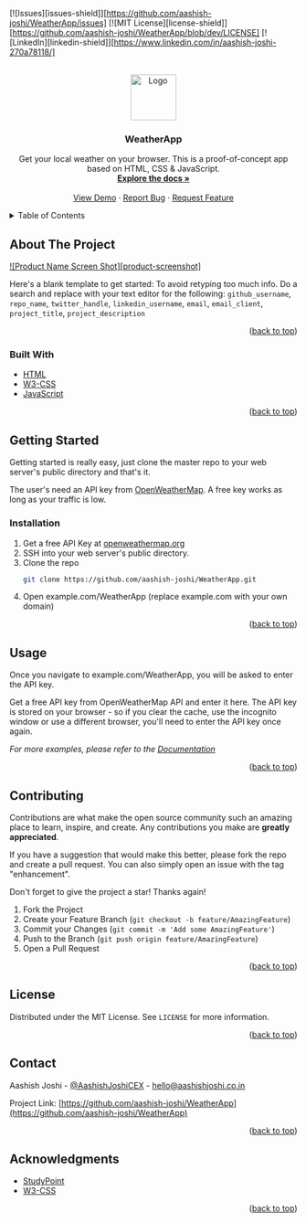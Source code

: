 <div id="top"></div>
<!--
*** Thanks for checking out the Best-README-Template. If you have a suggestion
*** that would make this better, please fork the repo and create a pull request
*** or simply open an issue with the tag "enhancement".
*** Don't forget to give the project a star!
*** Thanks again! Now go create something AMAZING! :D
-->



<!-- PROJECT SHIELDS -->
<!--
*** I'm using markdown "reference style" links for readability.
*** Reference links are enclosed in brackets [ ] instead of parentheses ( ).
*** See the bottom of this document for the declaration of the reference variables
*** for contributors-url, forks-url, etc. This is an optional, concise syntax you may use.
*** https://www.markdownguide.org/basic-syntax/#reference-style-links
-->

[![Issues][issues-shield]][https://github.com/aashish-joshi/WeatherApp/issues]
[![MIT License][license-shield]][https://github.com/aashish-joshi/WeatherApp/blob/dev/LICENSE]
[![LinkedIn][linkedin-shield]][https://www.linkedin.com/in/aashish-joshi-270a78118/]



<!-- PROJECT LOGO -->
<br />
<div align="center">
  <a href="https://github.com/github_username/repo_name">
    <img src="images/favicon.png" alt="Logo" width="80" height="80">
  </a>

<h3 align="center">WeatherApp</h3>

  <p align="center">
    Get your local weather on your browser.
    This is a proof-of-concept app based on HTML, CSS & JavaScript.
    <br />
    <a href="https://github.com/aashish-joshi/WeatherApp/wiki"><strong>Explore the docs »</strong></a>
    <br />
    <br />
    <a href="https://aashishjoshi.co.in/WeatherApp/">View Demo</a>
    ·
    <a href="https://github.com/aashish-joshi/WeatherApp/issues">Report Bug</a>
    ·
    <a href="https://github.com/aashish-joshi/WeatherApp/issues">Request Feature</a>
  </p>
</div>



<!-- TABLE OF CONTENTS -->
<details>
  <summary>Table of Contents</summary>
  <ol>
    <li>
      <a href="#about-the-project">About The Project</a>
      <ul>
        <li><a href="#built-with">Built With</a></li>
      </ul>
    </li>
    <li>
      <a href="#getting-started">Getting Started</a>
      <ul>
        <li><a href="#installation">Installation</a></li>
      </ul>
    </li>
    <li><a href="#usage">Usage</a></li>
    <li><a href="#contributing">Contributing</a></li>
    <li><a href="#license">License</a></li>
    <li><a href="#contact">Contact</a></li>
    <li><a href="#acknowledgments">Acknowledgments</a></li>
  </ol>
</details>



<!-- ABOUT THE PROJECT -->
## About The Project

[![Product Name Screen Shot][product-screenshot]](https://example.com)

Here's a blank template to get started: To avoid retyping too much info. Do a search and replace with your text editor for the following: `github_username`, `repo_name`, `twitter_handle`, `linkedin_username`, `email`, `email_client`, `project_title`, `project_description`

<p align="right">(<a href="#top">back to top</a>)</p>



### Built With

* [HTML](https://developer.mozilla.org/en-US/docs/Web/HTML)
* [W3-CSS](https://www.w3schools.com/w3css/defaulT.asp)
* [JavaScript](https://www.javascript.com/)


<p align="right">(<a href="#top">back to top</a>)</p>



<!-- GETTING STARTED -->
## Getting Started

Getting started is really easy, just clone the master repo to your web server's public directory and that's it.

The user's need an API key from [OpenWeatherMap](https://openweathermap.org). A free key works as long as your traffic is low.

### Installation

1. Get a free API Key at [openweathermap.org](https://home.openweathermap.org/api_keys)
2. SSH into your web server's public directory.
3. Clone the repo
   ```sh
   git clone https://github.com/aashish-joshi/WeatherApp.git
   ```
4. Open example.com/WeatherApp (replace example.com with your own domain)


<p align="right">(<a href="#top">back to top</a>)</p>



<!-- USAGE EXAMPLES -->
## Usage

Once you navigate to example.com/WeatherApp, you will be asked to enter the API key.

Get a free API key from OpenWeatherMap API and enter it here. The API key is stored on your browser - so if you clear the cache, use the incognito window or use a different browser, you'll need to enter the API key once again.

_For more examples, please refer to the [Documentation](https://github.com/aashish-joshi/WeatherApp/wiki)_

<p align="right">(<a href="#top">back to top</a>)</p>



<!-- CONTRIBUTING -->
## Contributing

Contributions are what make the open source community such an amazing place to learn, inspire, and create. Any contributions you make are **greatly appreciated**.

If you have a suggestion that would make this better, please fork the repo and create a pull request. You can also simply open an issue with the tag "enhancement".

Don't forget to give the project a star! Thanks again!

1. Fork the Project
2. Create your Feature Branch (`git checkout -b feature/AmazingFeature`)
3. Commit your Changes (`git commit -m 'Add some AmazingFeature'`)
4. Push to the Branch (`git push origin feature/AmazingFeature`)
5. Open a Pull Request

<p align="right">(<a href="#top">back to top</a>)</p>



<!-- LICENSE -->
## License

Distributed under the MIT License. See `LICENSE` for more information.

<p align="right">(<a href="#top">back to top</a>)</p>



<!-- CONTACT -->
## Contact

Aashish Joshi - [@AashishJoshiCEX](https://twitter.com/AashishJoshiCEX) - hello@aashishjoshi.co.in

Project Link: [https://github.com/aashish-joshi/WeatherApp](https://github.com/aashish-joshi/WeatherApp)

<p align="right">(<a href="#top">back to top</a>)</p>



<!-- ACKNOWLEDGMENTS -->
## Acknowledgments

* [StudyPoint](https://www.studytonight.com/post/how-to-build-a-weather-app-using-javascript-for-complete-beginners)
* [W3-CSS](https://www.w3schools.com/w3css/default.asp)

<p align="right">(<a href="#top">back to top</a>)</p>